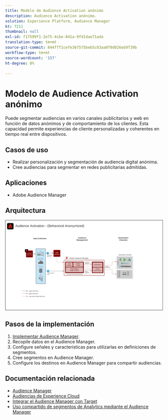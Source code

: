 ```yaml
---
title: Modelo de Audience Activation anónimo
description: Audience Activation anónimo.
solution: Experience Platform, Audience Manager
kt: 7211
thumbnail: null
exl-id: f17599f1-2e75-4cbe-841a-9fd1dae71ada
translation-type: tm+mt
source-git-commit: 844fff1cefe367575beb5c03aa0f0d026eb9f39b
workflow-type: tm+mt
source-wordcount: '157'
ht-degree: 0%

---
```


# Modelo de Audience Activation anónimo

Puede segmentar audiencias en varios canales publicitarios y web en función de datos anónimos y de comportamiento de los clientes. Esta capacidad permite experiencias de cliente personalizadas y coherentes en tiempo real entre dispositivos.

## Casos de uso

* Realizar personalización y segmentación de audiencia digital anónima.
* Cree audiencias para segmentar en redes publicitarias admitidas.

## Aplicaciones

* Adobe Audience Manager

## Arquitectura

<img src="assets/aam.svg" alt="Arquitectura de referencia para el escenario de Audience Activation anónimo" style="border:1px solid #4a4a4a" />

## Pasos de la implementación

<!-- These steps should link to help. -->

1. [Implementar Audience Manager](https://experienceleague.corp.adobe.com/docs/audience-manager/user-guide/implementation-integration-guides/implement-audience-manager.html?lang=en#implementation-integration-guides).
1. Recopile datos en el Audience Manager.
1. Configure señales y características para utilizarlas en definiciones de segmentos.
1. Cree segmentos en Audience Manager.
1. Configure los destinos en Audience Manager para compartir audiencias.

## Documentación relacionada

* [Audience Manager](https://experienceleague.adobe.com/docs/audience-manager.html?lang=en)
* [Audiencias de Experience Cloud](https://experienceleague.adobe.com/docs/core-services/interface/audiences/audience-library.html)
* [Integrar el Audience Manager con Target](https://experienceleague.adobe.com/docs/audience-manager/user-guide/implementation-integration-guides/integration-other-solutions/aam-target-integration.html)
* [Uso compartido de segmentos de Analytics mediante el Audience Manager](https://experienceleague.adobe.com/docs/analytics/components/segmentation/segmentation-workflow/seg-publish.html)
